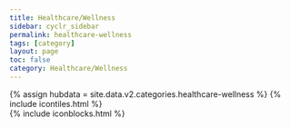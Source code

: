 ```yaml
---
title: Healthcare/Wellness
sidebar: cyclr_sidebar
permalink: healthcare-wellness
tags: [category]
layout: page
toc: false
category: Healthcare/Wellness
---
```

{% assign hubdata = site.data.v2.categories.healthcare-wellness %}
{% include icontiles.html %}	
{% include iconblocks.html %}	